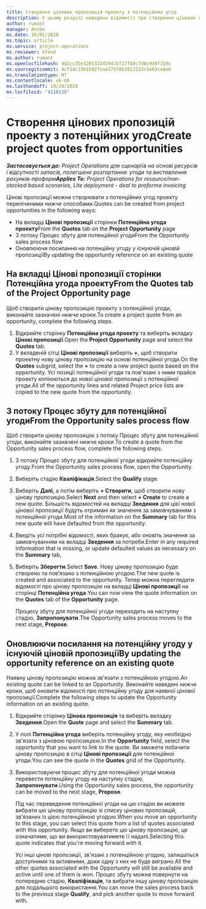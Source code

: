 ```yaml
---
title: Створення цінових пропозицій проекту з потенційних угод
description: У цьому розділі наведено відомості про створення цінових пропозицій проекту з потенційних угод.
author: rumant
manager: Annbe
ms.date: 10/01/2020
ms.topic: article
ms.service: project-operations
ms.reviewer: kfend
ms.author: rumant
ms.openlocfilehash: 4d2cc35e3205332d2941bf17fb8c7d8c9d9f310c
ms.sourcegitcommit: 4cf1dc1561b92fca4175f0b3813133c5e63ce8e6
ms.translationtype: HT
ms.contentlocale: uk-UA
ms.lasthandoff: 10/28/2020
ms.locfileid: "4118138"
---
```

# <a name="create-project-quotes-from-opportunities"></a><span data-ttu-id="cee7c-103">Створення цінових пропозицій проекту з потенційних угод</span><span class="sxs-lookup"><span data-stu-id="cee7c-103">Create project quotes from opportunities</span></span>

<span data-ttu-id="cee7c-104">_**Застосовується до:** Project Operations для сценаріїв на основі ресурсів і відсутності запасів, полегшене розгортання: угоди та виставлення рахунків-проформ_</span><span class="sxs-lookup"><span data-stu-id="cee7c-104">_**Applies To:** Project Operations for resource/non-stocked based scenarios, Lite deployment - deal to proforma invoicing_</span></span>

<span data-ttu-id="cee7c-105">Цінові пропозиції можна створювати з потенційних угод проекту переліченими нижче способами.</span><span class="sxs-lookup"><span data-stu-id="cee7c-105">Quotes can be created from project opportunities in the following ways:</span></span>

- <span data-ttu-id="cee7c-106">На вкладці **Цінові пропозиції** сторінки **Потенційна угода проекту**</span><span class="sxs-lookup"><span data-stu-id="cee7c-106">From the **Quotes** tab on the **Project Opportunity** page</span></span>
- <span data-ttu-id="cee7c-107">З потоку Процес збуту для потенційної угоди</span><span class="sxs-lookup"><span data-stu-id="cee7c-107">From the Opportunity sales process flow</span></span>
- <span data-ttu-id="cee7c-108">Оновлюючи посилання на потенційну угоду у існуючій ціновій пропозиції</span><span class="sxs-lookup"><span data-stu-id="cee7c-108">By updating the opportunity reference on an existing quote</span></span>

## <a name="from-the-quotes-tab-of-the-project-opportunity-page"></a><span data-ttu-id="cee7c-109">На вкладці Цінові пропозиції сторінки Потенційна угода проекту</span><span class="sxs-lookup"><span data-stu-id="cee7c-109">From the Quotes tab of the Project Opportunity page</span></span>

<span data-ttu-id="cee7c-110">Щоб створити цінову пропозицію проекту з потенційної угоди, виконайте зазначені нижче кроки.</span><span class="sxs-lookup"><span data-stu-id="cee7c-110">To create a project quote from an opportunity, complete the following steps.</span></span>

1. <span data-ttu-id="cee7c-111">Відкрийте сторінку **Потенційна угода проекту** та виберіть вкладку **Цінові пропозиції**.</span><span class="sxs-lookup"><span data-stu-id="cee7c-111">Open the **Project Opportunity** page and select the **Quotes** tab.</span></span> 
2. <span data-ttu-id="cee7c-112">У вкладеній сітці **Цінові пропозиції** виберіть **+**, щоб створити проектну нову цінову пропозицію на основі потенційної угоди.</span><span class="sxs-lookup"><span data-stu-id="cee7c-112">On the **Quotes** subgrid, select the **+** to create a new project quote based on the opportunity.</span></span> <span data-ttu-id="cee7c-113">Усі позиції потенційної угоди та пов'язані з ними прайси проекту копіюються до нової цінової пропозиції з потенційної угоди.</span><span class="sxs-lookup"><span data-stu-id="cee7c-113">All of the opportunity lines and related Project price lists are copied to the new quote from the opportunity.</span></span>

## <a name="from-the-opportunity-sales-process-flow"></a><span data-ttu-id="cee7c-114">З потоку Процес збуту для потенційної угоди</span><span class="sxs-lookup"><span data-stu-id="cee7c-114">From the Opportunity sales process flow</span></span>

<span data-ttu-id="cee7c-115">Щоб створити цінову пропозицію з потоку Процес збуту для потенційної угоди, виконайте зазначені нижче кроки.</span><span class="sxs-lookup"><span data-stu-id="cee7c-115">To create a quote from the Opportunity sales process flow, complete the following steps.</span></span>

1. <span data-ttu-id="cee7c-116">З потоку Процес збуту для потенційної угоди відкрийте потенційну угоду.</span><span class="sxs-lookup"><span data-stu-id="cee7c-116">From the Opportunity sales process flow, open the Opportunity.</span></span>
2. <span data-ttu-id="cee7c-117">Виберіть стадію **Кваліфікація**.</span><span class="sxs-lookup"><span data-stu-id="cee7c-117">Select the **Qualify** stage.</span></span> 
3. <span data-ttu-id="cee7c-118">Виберіть **Далі**, а потім виберіть **+ Створити**, щоб створити нову цінову пропозицію.</span><span class="sxs-lookup"><span data-stu-id="cee7c-118">Select **Next** and then select **+ Create** to create a new quote.</span></span> <span data-ttu-id="cee7c-119">Більшість відомостей на вкладці **Зведення** для цієї нової цінової пропозиції будуть отримані як значення за замовчуванням з потенційної угоди.</span><span class="sxs-lookup"><span data-stu-id="cee7c-119">Most of the information on the **Summary** tab for this new quote will have defaulted from the opportunity.</span></span> 
4. <span data-ttu-id="cee7c-120">Введіть усі потрібні відомості, яких бракує, або оновіть значення за замовчуванням на вкладці **Зведення** за потреби.</span><span class="sxs-lookup"><span data-stu-id="cee7c-120">Enter in any required information that is missing, or update defaulted values as necessary on the **Summary** tab,</span></span>
5. <span data-ttu-id="cee7c-121">Виберіть **Зберегти**.</span><span class="sxs-lookup"><span data-stu-id="cee7c-121">Select **Save**.</span></span> <span data-ttu-id="cee7c-122">Нову цінову пропозицію буде створено та пов’язано з потенційною угодою.</span><span class="sxs-lookup"><span data-stu-id="cee7c-122">The new quote is created and associated to the opportunity.</span></span> <span data-ttu-id="cee7c-123">Тепер можна переглядати відомості про цінову пропозицію на вкладці **Цінові пропозиції** на сторінці **Потенційна угода**.</span><span class="sxs-lookup"><span data-stu-id="cee7c-123">You can now view the quote information on the **Quotes** tab of the **Opportunity** page.</span></span> 

   <span data-ttu-id="cee7c-124">Процесу збуту для потенційної угоди переходить на наступну стадію, **Запропонувати**.</span><span class="sxs-lookup"><span data-stu-id="cee7c-124">The Opportunity sales process moves to the next stage, **Propose**.</span></span>


## <a name="by-updating-the-opportunity-reference-on-an-existing-quote"></a><span data-ttu-id="cee7c-125">Оновлюючи посилання на потенційну угоду у існуючій ціновій пропозиції</span><span class="sxs-lookup"><span data-stu-id="cee7c-125">By updating the opportunity reference on an existing quote</span></span>

<span data-ttu-id="cee7c-126">Наявну цінову пропозицію можна зв'язати з потенційною угодою.</span><span class="sxs-lookup"><span data-stu-id="cee7c-126">An existing quote can be linked to an Opportunity.</span></span> <span data-ttu-id="cee7c-127">Виконайте наведені нижче кроки, щоб оновити відомості про потенційну угоду для наявної цінової пропозиції.</span><span class="sxs-lookup"><span data-stu-id="cee7c-127">Complete the following steps to update the Opportunity information on an existing quote.</span></span>

1. <span data-ttu-id="cee7c-128">Відкрийте сторінку **Цінова пропозиція** та виберіть вкладку **Зведення**.</span><span class="sxs-lookup"><span data-stu-id="cee7c-128">Open the **Quote** page and select the **Summary** tab.</span></span>
2. <span data-ttu-id="cee7c-129">У полі **Потенційна угода** виберіть потенційну угоду, яку необхідно зв'язати з ціновою пропозицією.</span><span class="sxs-lookup"><span data-stu-id="cee7c-129">In the **Opportunity** field, select the opportunity that you want to link to the quote.</span></span> <span data-ttu-id="cee7c-130">Ви зможете побачити цінову пропозицію в сітці **Цінові пропозиції** для потенційної угоди.</span><span class="sxs-lookup"><span data-stu-id="cee7c-130">You can see the quote in the **Quotes** grid of the Opportunity.</span></span> 
3. <span data-ttu-id="cee7c-131">Використовуючи процес збуту для потенційної угоди можна перевести потенційну угоду на наступну стадію, **Запропонувати**.</span><span class="sxs-lookup"><span data-stu-id="cee7c-131">Using the Opportunity sales process, the opportunity can be moved to the next stage, **Propose**.</span></span> 

   <span data-ttu-id="cee7c-132">Під час переведення потенційної угоди на цю стадію ви можете вибрати цю цінову пропозицію зі списку цінових пропозицій, зв'язаних із цією потенційною угодою.</span><span class="sxs-lookup"><span data-stu-id="cee7c-132">When you move an opportunity to this stage, you can select this quote from a list of quotes associated with this opportunity.</span></span> <span data-ttu-id="cee7c-133">Якщо ви виберете цю цінову пропозицію, це означатиме, що ви використовуватимете її надалі.</span><span class="sxs-lookup"><span data-stu-id="cee7c-133">Selecting this quote indicates that you're moving forward with it.</span></span>

   <span data-ttu-id="cee7c-134">Усі інші цінові пропозиції, зв'язані з потенційною угодою, залишаться доступними та активними, доки одну з них не буде виграно.</span><span class="sxs-lookup"><span data-stu-id="cee7c-134">All the other quotes associated with the Opportunity will still be available and active until one of them is won.</span></span> <span data-ttu-id="cee7c-135">Процес збуту можна повернути на попередню стадію, **Кваліфікація**, та вибрати іншу цінову пропозицію для подальшого використання.</span><span class="sxs-lookup"><span data-stu-id="cee7c-135">You can move the sales process back to the previous stage **Qualify**, and pick another quote to move forward with.</span></span>
